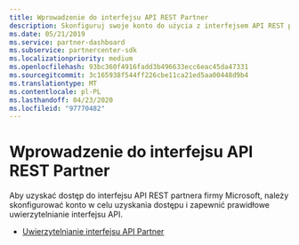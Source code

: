 ```yaml
---
title: Wprowadzenie do interfejsu API REST Partner
description: Skonfiguruj swoje konto do użycia z interfejsem API REST partnera.
ms.date: 05/21/2019
ms.service: partner-dashboard
ms.subservice: partnercenter-sdk
ms.localizationpriority: medium
ms.openlocfilehash: 93bc360f4916fadd3b496633ecc6eac45da47331
ms.sourcegitcommit: 3c165938f544ff226cbe11ca21ed5aa00448d9b4
ms.translationtype: MT
ms.contentlocale: pl-PL
ms.lasthandoff: 04/23/2020
ms.locfileid: "97770482"
---
```

# <a name="get-started-with-the-partner-rest-api"></a>Wprowadzenie do interfejsu API REST Partner

Aby uzyskać dostęp do interfejsu API REST partnera firmy Microsoft, należy skonfigurować konto w celu uzyskania dostępu i zapewnić prawidłowe uwierzytelnianie interfejsu API.

* [Uwierzytelnianie interfejsu API Partner](api-authentication.md)
